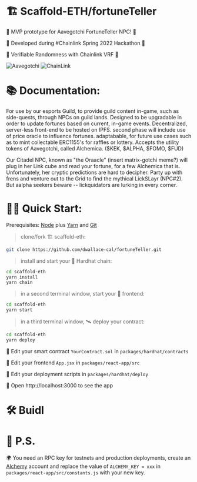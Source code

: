 # 🏗 Scaffold-ETH/fortuneTeller

🚀 MVP prototype for Aavegotchi FortuneTeller NPC! 🚀

🧪 Developed during #Chainlink Spring 2022 Hackathon 🧪

🎲 Verifiable Randomness with Chainlink VRF 🎲

![Aavegotchi](https://www.aavegotchi.com/img/brand/sun.png "Aavegotchi")
![ChainLink](https://docs.chain.link/files/a4c6c80-85d09b6-19facd8-banner.png)

# 📚 Documentation:
For use by our esports Guild, to provide guild content in-game, such as side-quests, through NPCs on guild lands. Designed to be upgradable in order to update fortunes based on current, in-game events. Decentralized, server-less front-end to be hosted on IPFS. second phase will include use of price oracle to influence fortunes. adaptabable, for future use cases such as to mint collectable ERC1155's for raffles or lottery. Accepts the utility tokens of Aavegotchi, called Alchemica. ($KEK, $ALPHA, $FOMO, $FUD)

Our Citadel NPC, known as "the Oraacle" (insert matrix-gotchi meme?) will plug in her Link cube and read your fortune, for a few Alchemica that is. Unfortunately, her cryptic predictions are hard to decipher. Party up with frens and venture out to the Grid to find the mythical LickSLayr (NPC#2). But aalpha seekers beware -- lickquidators are lurking in every corner. 

# 🏄‍♂️ Quick Start:

Prerequisites: [Node](https://nodejs.org/en/download/) plus [Yarn](https://classic.yarnpkg.com/en/docs/install/) and [Git](https://git-scm.com/downloads)

> clone/fork 🏗 scaffold-eth:

```bash
git clone https://github.com/dwallace-cal/fortuneTeller.git
```

> install and start your 👷‍ Hardhat chain:

```bash
cd scaffold-eth
yarn install
yarn chain
```

> in a second terminal window, start your 📱 frontend:

```bash
cd scaffold-eth
yarn start
```

> in a third terminal window, 🛰 deploy your contract:

```bash
cd scaffold-eth
yarn deploy
```

🔏 Edit your smart contract `YourContract.sol` in `packages/hardhat/contracts`

📝 Edit your frontend `App.jsx` in `packages/react-app/src`

💼 Edit your deployment scripts in `packages/hardhat/deploy`

📱 Open http://localhost:3000 to see the app



# 🛠 Buidl


# 💌 P.S.

🌍 You need an RPC key for testnets and production deployments, create an [Alchemy](https://www.alchemy.com/) account and replace the value of `ALCHEMY_KEY = xxx` in `packages/react-app/src/constants.js` with your new key.
